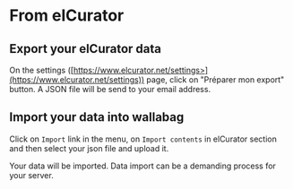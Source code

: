 # From elCurator

## Export your elCurator data

On the settings
([https://www.elcurator.net/settings>](https://www.elcurator.net/settings))
page, click on "Préparer mon export" button. A JSON file will be
send to your email address.

## Import your data into wallabag

Click on `Import` link in the menu, on `Import contents` in elCurator
section and then select your json file and upload it.

Your data will be imported. Data import can be a demanding process for
your server.
